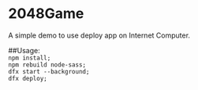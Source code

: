 # 2048Game
A simple demo to use deploy app on Internet Computer.

##Usage:    
`npm install;`  
`npm rebuild node-sass;`  
`dfx start --background;`  
`dfx deploy;`  